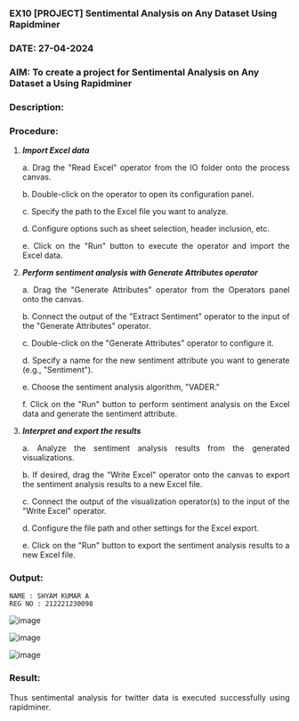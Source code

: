 ### EX10 [PROJECT] Sentimental Analysis on Any Dataset Using Rapidminer
### DATE: 27-04-2024
### AIM: To create a project for Sentimental Analysis on Any Dataset a Using Rapidminer
### Description: 
<div align = "justify">

### Procedure:
1) ***Import Excel data***
    <p>a. Drag the "Read Excel" operator from the IO folder onto the process canvas.
    <p>b. Double-click on the operator to open its configuration panel.
    <p>c. Specify the path to the Excel file you want to analyze.
    <p>d. Configure options such as sheet selection, header inclusion, etc.
    <p>e. Click on the "Run" button to execute the operator and import the Excel data.
2) ***Perform sentiment analysis with Generate Attributes operator***
    <p>a. Drag the "Generate Attributes" operator from the Operators panel onto the canvas.
    <p>b. Connect the output of the "Extract Sentiment" operator to the input of the "Generate Attributes" operator.
    <p>c. Double-click on the "Generate Attributes" operator to configure it.
    <p>d. Specify a name for the new sentiment attribute you want to generate (e.g., "Sentiment").
    <p>e. Choose the sentiment analysis algorithm, "VADER."
    <p>f. Click on the "Run" button to perform sentiment analysis on the Excel data and generate the sentiment attribute.
3) ***Interpret and export the results***
    <p>a. Analyze the sentiment analysis results from the generated visualizations.
    <p>b. If desired, drag the "Write Excel" operator onto the canvas to export the sentiment analysis results to a new Excel file.
    <p>c. Connect the output of the visualization operator(s) to the input of the "Write Excel" operator.
    <p>d. Configure the file path and other settings for the Excel export.
    <p>e. Click on the "Run" button to export the sentiment analysis results to a new Excel file.

### Output:
```
NAME : SHYAM KUMAR A
REG NO : 212221230098
```
![image](https://github.com/ShyamKumar-AI-DS/WDM_EXP10/assets/93427182/db829882-709a-4741-a663-6f977d93c549)

![image](https://github.com/ShyamKumar-AI-DS/WDM_EXP10/assets/93427182/31006e86-3cbc-439b-b639-f8bf6be7ba3c)

![image](https://github.com/ShyamKumar-AI-DS/WDM_EXP10/assets/93427182/20e096ac-8455-4a3f-996e-4458f803c47c)


### Result:
Thus sentimental analysis for twitter data is executed successfully using rapidminer.

